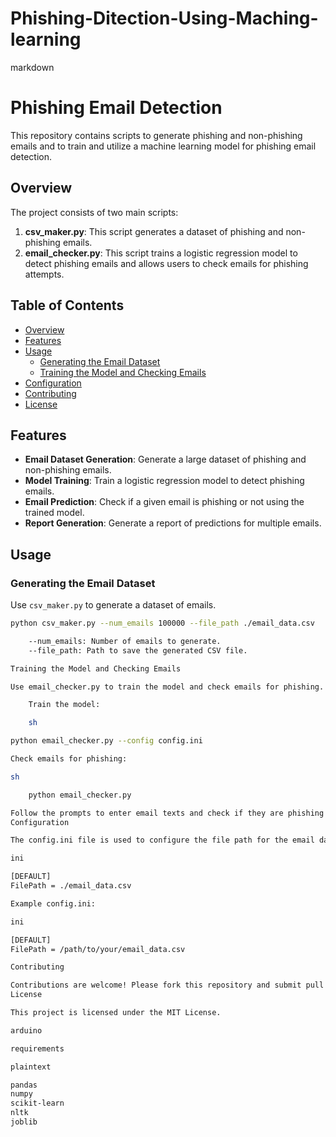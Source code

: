 # Phishing-Ditection-Using-Maching-learning

markdown

# Phishing Email Detection

This repository contains scripts to generate phishing and non-phishing emails and to train and utilize a machine learning model for phishing email detection.

## Overview

The project consists of two main scripts:

1. **csv_maker.py**: This script generates a dataset of phishing and non-phishing emails.
2. **email_checker.py**: This script trains a logistic regression model to detect phishing emails and allows users to check emails for phishing attempts.

## Table of Contents

- [Overview](#overview)
- [Features](#features)
- [Usage](#usage)
  - [Generating the Email Dataset](#generating-the-email-dataset)
  - [Training the Model and Checking Emails](#training-the-model-and-checking-emails)
- [Configuration](#configuration)
- [Contributing](#contributing)
- [License](#license)

## Features

- **Email Dataset Generation**: Generate a large dataset of phishing and non-phishing emails.
- **Model Training**: Train a logistic regression model to detect phishing emails.
- **Email Prediction**: Check if a given email is phishing or not using the trained model.
- **Report Generation**: Generate a report of predictions for multiple emails.


## Usage

### Generating the Email Dataset

Use `csv_maker.py` to generate a dataset of emails.

```sh
python csv_maker.py --num_emails 100000 --file_path ./email_data.csv

    --num_emails: Number of emails to generate.
    --file_path: Path to save the generated CSV file.

Training the Model and Checking Emails

Use email_checker.py to train the model and check emails for phishing.

    Train the model:

    sh

python email_checker.py --config config.ini

Check emails for phishing:

sh

    python email_checker.py

Follow the prompts to enter email texts and check if they are phishing or not.
Configuration

The config.ini file is used to configure the file path for the email dataset:

ini

[DEFAULT]
FilePath = ./email_data.csv

Example config.ini:

ini

[DEFAULT]
FilePath = /path/to/your/email_data.csv

Contributing

Contributions are welcome! Please fork this repository and submit pull requests.
License

This project is licensed under the MIT License.

arduino

requirements

plaintext

pandas
numpy
scikit-learn
nltk
joblib

